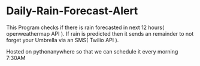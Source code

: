 # Daily-Rain-Forecast-Alert
This Program checks if there is rain forecasted in next 12 hours( openweathermap API ). If rain is predicted then it sends an remainder to not forget your Umbrella via an SMS( Twilio API ).

Hosted on pythonanywhere so that we can schedule it every morning 7:30AM
